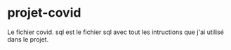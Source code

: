 # projet-covid
Le fichier covid. sql est le fichier sql avec tout les intructions que j'ai utilisé dans le projet.
